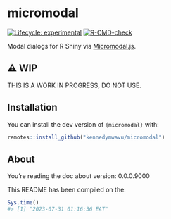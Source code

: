 
<!-- README.md is generated from README.Rmd. Please edit that file -->

# micromodal

<!-- badges: start -->

[![Lifecycle:
experimental](https://img.shields.io/badge/lifecycle-experimental-orange.svg)](https://lifecycle.r-lib.org/articles/stages.html#experimental)
[![R-CMD-check](https://github.com/kennedymwavu/micromodal/actions/workflows/R-CMD-check.yaml/badge.svg)](https://github.com/kennedymwavu/micromodal/actions/workflows/R-CMD-check.yaml)
<!-- badges: end -->

Modal dialogs for R Shiny via
[Micromodal.js](https://github.com/Ghosh/micromodal).

## ⚠️ WIP

THIS IS A WORK IN PROGRESS, DO NOT USE.

## Installation

You can install the dev version of `{micromodal}` with:

``` r
remotes::install_github("kennedymwavu/micromodal")
```

## About

You’re reading the doc about version: 0.0.0.9000

This README has been compiled on the:

``` r
Sys.time()
#> [1] "2023-07-31 01:16:36 EAT"
```
